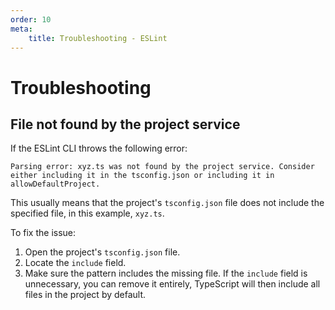 ```yaml
---
order: 10
meta:
    title: Troubleshooting - ESLint
---
```


# Troubleshooting

## File not found by the project service

If the ESLint CLI throws the following error: 

```
Parsing error: xyz.ts was not found by the project service. Consider either including it in the tsconfig.json or including it in allowDefaultProject.
```

This usually means that the project's `tsconfig.json` file does not include the specified file, in this example, `xyz.ts`.

To fix the issue:

1. Open the project's `tsconfig.json` file.
2. Locate the `include` field.
3. Make sure the pattern includes the missing file. If the `include` field is unnecessary, you can remove it entirely, TypeScript will then include all files in the project by default.
